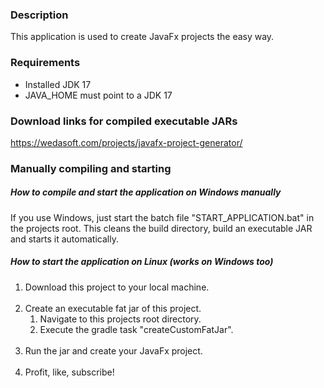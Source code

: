 ### Description

This application is used to create JavaFx projects the easy way.

### Requirements

- Installed JDK 17
- JAVA_HOME must point to a JDK 17

### Download links for compiled executable JARs

https://wedasoft.com/projects/javafx-project-generator/

### Manually compiling and starting

##### How to compile and start the application on Windows manually

If you use Windows, just start the batch file "START_APPLICATION.bat" in the projects root. This cleans the build directory, build an executable JAR and starts it automatically. 

##### How to start the application on Linux (works on Windows too)

1. Download this project to your local machine.<br><br>
2. Create an executable fat jar of this project.
    1. Navigate to this projects root directory.
    2. Execute the gradle task "createCustomFatJar".<br><br>
3. Run the jar and create your JavaFx project.<br><br>
4. Profit, like, subscribe!
